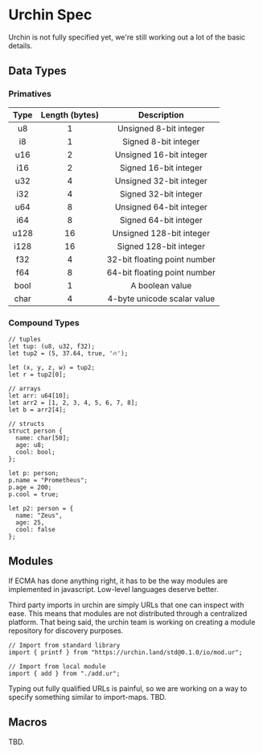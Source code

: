 # Urchin Spec

Urchin is not fully specified yet, we're still working out a lot of the basic
details.

## Data Types

### Primatives

| Type | Length (bytes) |         Description          |
| :--: | :------------: | :--------------------------: |
|  u8  |       1        |    Unsigned 8-bit integer    |
|  i8  |       1        |     Signed 8-bit integer     |
| u16  |       2        |   Unsigned 16-bit integer    |
| i16  |       2        |    Signed 16-bit integer     |
| u32  |       4        |   Unsigned 32-bit integer    |
| i32  |       4        |    Signed 32-bit integer     |
| u64  |       8        |   Unsigned 64-bit integer    |
| i64  |       8        |    Signed 64-bit integer     |
| u128 |       16       |   Unsigned 128-bit integer   |
| i128 |       16       |    Signed 128-bit integer    |
| f32  |       4        | 32-bit floating point number |
| f64  |       8        | 64-bit floating point number |
| bool |       1        |       A boolean value        |
| char |       4        | 4-byte unicode scalar value  |

### Compound Types

```ur
// tuples
let tup: (u8, u32, f32);
let tup2 = (5, 37.64, true, '🔥');

let (x, y, z, w) = tup2;
let r = tup2[0];

// arrays
let arr: u64[10];
let arr2 = [1, 2, 3, 4, 5, 6, 7, 8];
let b = arr2[4];

// structs
struct person {
  name: char[50];
  age: u8;
  cool: bool;
};

let p: person;
p.name = "Prometheus";
p.age = 200;
p.cool = true;

let p2: person = {
  name: "Zeus",
  age: 25,
  cool: false
};
```

## Modules

If ECMA has done anything right, it has to be the way modules are implemented in
javascript. Low-level languages deserve better.

Third party imports in urchin are simply URLs that one can inspect with ease.
This means that modules are not distributed through a centralized platform. That
being said, the urchin team is working on creating a module repository for
discovery purposes.

```ur
// Import from standard library
import { printf } from "https://urchin.land/std@0.1.0/io/mod.ur";

// Import from local module
import { add } from "./add.ur";
```

Typing out fully qualified URLs is painful, so we are working on a way to
specify something similar to import-maps. TBD.

## Macros

TBD.
